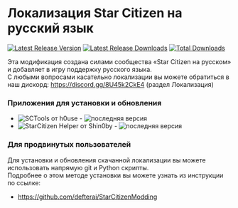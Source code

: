 # Локализация Star Citizen на русский язык

[![Latest Release Version](https://img.shields.io/github/release/n1ghter/SC_ru?sort=date)](https://github.com/n1ghter/SC_ru/releases/latest)
[![Latest Release Downloads](https://img.shields.io/github/downloads/n1ghter/SC_ru/latest/total)](https://github.com/n1ghter/SC_ru/releases/latest)
[![Total Downloads](https://img.shields.io/github/downloads/n1ghter/SC_ru/total.svg)](https://github.com/n1ghter/SC_ru/releases)

Эта модификация создана силами сообщества «Star Citizen на русском» и добавляет в игру поддержку русского языка.  
С любыми вопросами касательно локализации вы можете обратиться в наш дискорд: https://discord.gg/8U45k2CkE4 (раздел Локализация) 

### Приложения для установки и обновления

* ![SCTools](https://github.com/h0useRus/StarCitizen) от h0use - ![последняя версия](https://github.com/h0useRus/StarCitizen/releases/latest)
* ![StarCitizen Helper](https://github.com/Shin0by/StarCitizen-Helper) от Shin0by - ![последняя версия](https://github.com/Shin0by/StarCitizen-Helper/releases/latest)

### Для продвинутых пользователей

Для установки и обновления скачанной локализации вы можете использовать напрямую git и Python скрипты.  
Подробнее о этом методе установки вы можете узнать из инструкции по ссылке:  
* https://github.com/defterai/StarCitizenModding
